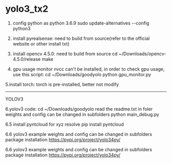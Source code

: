 # yolo3_tx2



1. config python as python 3.6.9
sudo update-alternatives --config python3

2. install pyrealsense:
need to build from source(refer to the official website or other install txt)

3. install opencv 4.5.0:
need to build from source
cd ~/Downloads/opencv-4.5.0/release
make


4. gpu usage monitor
nvcc can't be installed, in order to check gpu usage, use this script:
cd ~/Downloads/goodyolo
python gpu_monitor.py


5.install torch: torch is pre-installed, better not modify


---------------------------------------------------------------------------
YOLOV3


6.yolov3 code:
cd ~/Downloads/goodyolo
read the readme.txt in foler
weights and config can be changed in subfolders
python main_debug.py

6.5 install pyntcloud for xyz resolve
pip install pyntcloud


6.6 yolov3 example
weights and config can be changed in subfolders
package installation
https://pypi.org/project/yolo34py/




6.6 yolov3 example
weights and config can be changed in subfolders
package installation
https://pypi.org/project/yolo34py/

